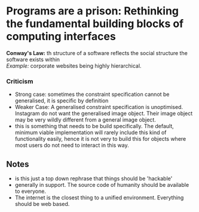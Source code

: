 # Programs are a prison: Rethinking the fundamental building blocks of computing interfaces

__Conway's Law:__ th structure of a software reflects the social structure the software exists within\
_Example:_ corporate websites being highly hierarchical.

### Criticism
- Strong case: sometimes the constraint specification cannot be generalised, it is specific by definition
- Weaker Case: A generalised constraint specification is unoptimised. Instagram do not want the generalised image object. Their image object may be very wildly different from a general image object. 
- this is something that needs to be build specifically. The default, minimum viable implementation will rarely include this kind of functionality easily, hence it is not very to build this for objects where most users do not need to interact in this way.

## Notes
- is this just a top down rephrase that things should be 'hackable'
- generally in support. The source code of humanity should be available to everyone. 
- The internet is the closest thing to a unified environment. Everything should be web based. 

